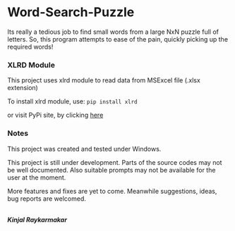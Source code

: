 # Word-Search-Puzzle
Its really a tedious job to find small words from a large NxN puzzle full of letters. So, this program attempts to ease of the pain, quickly picking up the required words!

### XLRD Module
This project uses xlrd module to read data from MSExcel file (.xlsx extension)

To install xlrd module, use:
````pip install xlrd````

or visit PyPi site, by clicking [here](https://pypi.org/project/xlrd/)

### Notes
This project was created and tested under Windows.

This project is still under development. Parts of the source codes may not be well documented.
Also suitable prompts may not be available for the user at the moment.

More features and fixes are yet to come. Meanwhile suggestions, ideas, bug reports are welcomed.

<br>***Kinjal Raykarmakar***
